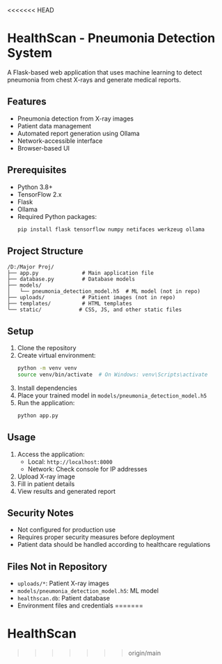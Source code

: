 <<<<<<< HEAD
# HealthScan - Pneumonia Detection System

A Flask-based web application that uses machine learning to detect pneumonia from chest X-rays and generate medical reports.

## Features

- Pneumonia detection from X-ray images
- Patient data management
- Automated report generation using Ollama
- Network-accessible interface
- Browser-based UI

## Prerequisites

- Python 3.8+
- TensorFlow 2.x
- Flask
- Ollama
- Required Python packages:
  ```bash
  pip install flask tensorflow numpy netifaces werkzeug ollama
  ```

## Project Structure

```
/D:/Major Proj/
├── app.py              # Main application file
├── database.py         # Database models
├── models/            
│   └── pneumonia_detection_model.h5  # ML model (not in repo)
├── uploads/            # Patient images (not in repo)
├── templates/          # HTML templates
└── static/            # CSS, JS, and other static files
```

## Setup

1. Clone the repository
2. Create virtual environment:
   ```bash
   python -m venv venv
   source venv/bin/activate  # On Windows: venv\Scripts\activate
   ```
3. Install dependencies
4. Place your trained model in `models/pneumonia_detection_model.h5`
5. Run the application:
   ```bash
   python app.py
   ```

## Usage

1. Access the application:
   - Local: `http://localhost:8000`
   - Network: Check console for IP addresses
2. Upload X-ray image
3. Fill in patient details
4. View results and generated report

## Security Notes

- Not configured for production use
- Requires proper security measures before deployment
- Patient data should be handled according to healthcare regulations

## Files Not in Repository

- `uploads/*`: Patient X-ray images
- `models/pneumonia_detection_model.h5`: ML model
- `healthscan.db`: Patient database
- Environment files and credentials
=======
# HealthScan
>>>>>>> origin/main
